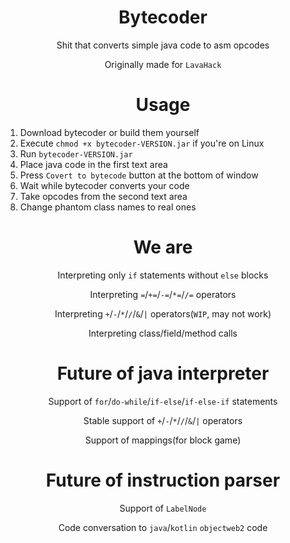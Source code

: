 <div align="center">

# Bytecoder

Shit that converts simple java code to asm opcodes

Originally made for `LavaHack`

# Usage

</div>

1. Download bytecoder or build them yourself
2. Execute `chmod +x bytecoder-VERSION.jar` if you're on Linux
3. Run `bytecoder-VERSION.jar`
4. Place java code in the first text area
5. Press `Covert to bytecode` button at the bottom of window
6. Wait while bytecoder converts your code
7. Take opcodes from the second text area
8. Change phantom class names to real ones

<div align="center">

# We are

Interpreting only `if` statements without `else` blocks

Interpreting `=`/`+=`/`-=`/`*=`/`/=` operators

Interpreting `+`/`-`/`*`/`/`/`&`/`|` operators(`WIP`, may not work)

Interpreting class/field/method calls

# Future of java interpreter

Support of `for`/`do-while`/`if-else`/`if-else-if` statements

Stable support of `+`/`-`/`*`/`/`/`&`/`|` operators

Support of mappings(for block game)

# Future of instruction parser

Support of `LabelNode`

Code conversation to `java`/`kotlin` `objectweb2` code

</div>
